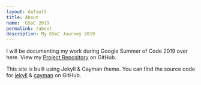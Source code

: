 ```yaml
---
layout: default
title: About
name:  GSoC 2019
permalink: /about
description: My GSoC Journey 2019
---
```

I will be documenting my work during Google Summer of Code 2019 over here. View my [Project Repository](https://github.com/shreya2111/Gentle-Aligner-Extension) on GitHub.


This site is built using Jekyll & Cayman theme. You can find the source code for [jekyll](https://github.com/jekyll/jekyll) & [cayman](https://github.com/pages-themes/cayman) on GitHub.



[jekyll-organization]: https://github.com/jekyll
